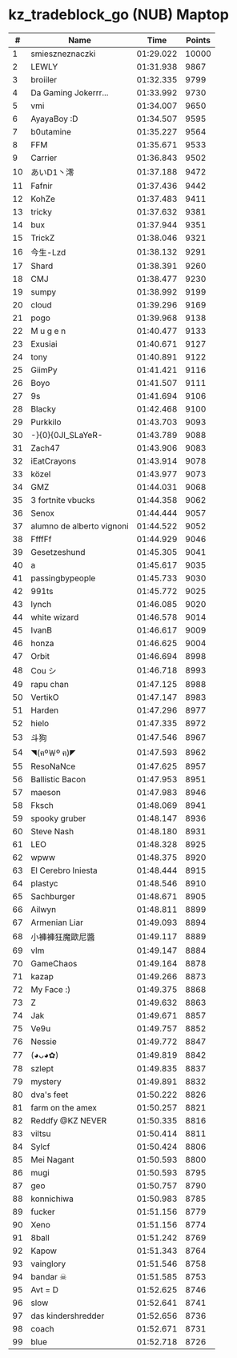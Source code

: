 # kz_tradeblock_go (NUB) Maptop

|  # | Name | Time | Points |
|-------------- | -------------- | -------------- | -------------- | 
| 1 | smieszneznaczki | 01:29.022 | 10000 | 
| 2 | LEWLY | 01:31.938 | 9867 | 
| 3 | broiiler | 01:32.335 | 9799 | 
| 4 | Da Gaming Jokerrr... | 01:33.992 | 9730 | 
| 5 | vmi | 01:34.007 | 9650 | 
| 6 | AyayaBoy :D | 01:34.507 | 9595 | 
| 7 | b0utamine | 01:35.227 | 9564 | 
| 8 | FFM | 01:35.671 | 9533 | 
| 9 | Carrier | 01:36.843 | 9502 | 
| 10 | あいD1丶澪 | 01:37.188 | 9472 | 
| 11 | Fafnir | 01:37.436 | 9442 | 
| 12 | KohZe | 01:37.483 | 9411 | 
| 13 | tricky | 01:37.632 | 9381 | 
| 14 | bux | 01:37.944 | 9351 | 
| 15 | TrickZ | 01:38.046 | 9321 | 
| 16 | 今生-Lzd | 01:38.132 | 9291 | 
| 17 | Shard | 01:38.391 | 9260 | 
| 18 | CMJ | 01:38.477 | 9230 | 
| 19 | sumpy | 01:38.992 | 9199 | 
| 20 | cloud | 01:39.296 | 9169 | 
| 21 | pogo | 01:39.968 | 9138 | 
| 22 | M u g e n | 01:40.477 | 9133 | 
| 23 | Exusiai | 01:40.671 | 9127 | 
| 24 | tony | 01:40.891 | 9122 | 
| 25 | GiimPy | 01:41.421 | 9116 | 
| 26 | Boyo | 01:41.507 | 9111 | 
| 27 | 9s | 01:41.694 | 9106 | 
| 28 | Blacky | 01:42.468 | 9100 | 
| 29 | Purkkilo | 01:43.703 | 9093 | 
| 30 | -}{0}{0JI_SLaYeR- | 01:43.789 | 9088 | 
| 31 | Zach47 | 01:43.906 | 9083 | 
| 32 | iEatCrayons | 01:43.914 | 9078 | 
| 33 | közel | 01:43.977 | 9073 | 
| 34 | GMZ | 01:44.031 | 9068 | 
| 35 | 3 fortnite vbucks | 01:44.358 | 9062 | 
| 36 | Senox | 01:44.444 | 9057 | 
| 37 | alumno de alberto vignoni | 01:44.522 | 9052 | 
| 38 | FfffFf | 01:44.929 | 9046 | 
| 39 | Gesetzeshund | 01:45.305 | 9041 | 
| 40 | a | 01:45.617 | 9035 | 
| 41 | passingbypeople | 01:45.733 | 9030 | 
| 42 | 991ts | 01:45.772 | 9025 | 
| 43 | lynch | 01:46.085 | 9020 | 
| 44 | white wizard | 01:46.578 | 9014 | 
| 45 | IvanB | 01:46.617 | 9009 | 
| 46 | honza | 01:46.625 | 9004 | 
| 47 | Orbit | 01:46.694 | 8998 | 
| 48 | Cou シ | 01:46.718 | 8993 | 
| 49 | rapu chan | 01:47.125 | 8988 | 
| 50 | VertikO | 01:47.147 | 8983 | 
| 51 | Harden | 01:47.296 | 8977 | 
| 52 | hielo | 01:47.335 | 8972 | 
| 53 | 斗狗 | 01:47.546 | 8967 | 
| 54 | ◥(ฅº￦º ฅ)◤ | 01:47.593 | 8962 | 
| 55 | ResoNaNce | 01:47.625 | 8957 | 
| 56 | Ballistic Bacon | 01:47.953 | 8951 | 
| 57 | maeson | 01:47.983 | 8946 | 
| 58 | Fksch | 01:48.069 | 8941 | 
| 59 | spooky gruber | 01:48.147 | 8936 | 
| 60 | Steve Nash | 01:48.180 | 8931 | 
| 61 | LEO | 01:48.328 | 8925 | 
| 62 | wpww | 01:48.375 | 8920 | 
| 63 | El Cerebro Iniesta | 01:48.444 | 8915 | 
| 64 | plastyc | 01:48.546 | 8910 | 
| 65 | Sachburger | 01:48.671 | 8905 | 
| 66 | Ailwyn | 01:48.811 | 8899 | 
| 67 | Armenian Liar | 01:49.093 | 8894 | 
| 68 | 小褲褲狂魔歐尼醬 | 01:49.117 | 8889 | 
| 69 | vlm | 01:49.147 | 8884 | 
| 70 | GameChaos | 01:49.164 | 8878 | 
| 71 | kazap | 01:49.266 | 8873 | 
| 72 | My Face :) | 01:49.375 | 8868 | 
| 73 | Z | 01:49.632 | 8863 | 
| 74 | Jak | 01:49.671 | 8857 | 
| 75 | Ve9u | 01:49.757 | 8852 | 
| 76 | Nessie | 01:49.772 | 8847 | 
| 77 | (◕ᴗ◕✿) | 01:49.819 | 8842 | 
| 78 | szlept | 01:49.835 | 8837 | 
| 79 | mystery | 01:49.891 | 8832 | 
| 80 | dva's feet | 01:50.222 | 8826 | 
| 81 | farm on the amex | 01:50.257 | 8821 | 
| 82 | Reddfy @KZ NEVER | 01:50.335 | 8816 | 
| 83 | viltsu | 01:50.414 | 8811 | 
| 84 | Sylcf | 01:50.424 | 8806 | 
| 85 | Mei Nagant | 01:50.593 | 8800 | 
| 86 | mugi | 01:50.593 | 8795 | 
| 87 | geo | 01:50.757 | 8790 | 
| 88 | konnichiwa | 01:50.983 | 8785 | 
| 89 | fucker | 01:51.156 | 8779 | 
| 90 | Xeno | 01:51.156 | 8774 | 
| 91 | 8ball | 01:51.242 | 8769 | 
| 92 | Kapow | 01:51.343 | 8764 | 
| 93 | vainglory | 01:51.546 | 8758 | 
| 94 | bandar ☠ | 01:51.585 | 8753 | 
| 95 | Avt = D | 01:52.625 | 8746 | 
| 96 | slow | 01:52.641 | 8741 | 
| 97 | das kindershredder | 01:52.656 | 8736 | 
| 98 | coach | 01:52.671 | 8731 | 
| 99 | blue | 01:52.718 | 8726 | 


